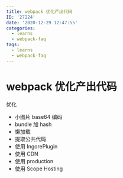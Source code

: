 ```yaml
---
title: webpack 优化产出代码
ID: '27224'
date: '2020-12-29 12:47:55'
categories:
  - learns
  - webpack-faq
tags:
  - learns
  - webpack-faq
---
```


# webpack 优化产出代码

优化

- 小图片 base64 编码
- bundle 加 hash
- 懒加载
- 提取公共代码
- 使用 IngorePlugin
- 使用 CDN
- 使用 production
- 使用 Scope Hosting
 
